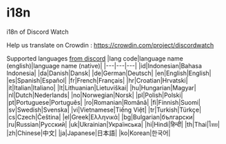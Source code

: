 # i18n
i18n of Discord Watch

Help us translate on Crowdin : https://crowdin.com/project/discordwatch

Supported languages [from discord](https://discord.com/developers/docs/reference#locales)
|lang code|language name (english)|language name (native)|
|---|---|---|
|id|Indonesian|Bahasa Indonesia|
|da|Danish|Dansk|
|de|German|Deutsch|
|en|English|English|
|es|Spanish|Español|
|fr|French|Français|
|hr|Croatian|Hrvatski|
|it|Italian|Italiano|
|lt|Lithuanian|Lietuviškai|
|hu|Hungarian|Magyar|
|nl|Dutch|Nederlands|
|no|Norwegian|Norsk|
|pl|Polish|Polski|
|pt|Portuguese|Português|
|ro|Romanian|Română|
|fi|Finnish|Suomi|
|sv|Swedish|Svenska|
|vi|Vietnamese|Tiếng Việt|
|tr|Turkish|Türkçe|
|cs|Czech|Čeština|
|el|Greek|Ελληνικά|
|bg|Bulgarian|български|
|ru|Russian|Pусский|
|uk|Ukrainian|Українська|
|hi|Hindi|हिन्दी|
|th|Thai|ไทย|
|zh|Chinese|中文|
|ja|Japanese|日本語|
|ko|Korean|한국어|
